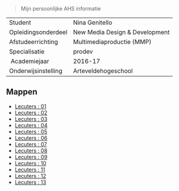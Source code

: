 >Mijn persoonlijke AHS informatie

|                     |                                |
| ------------------- | ------------------------------ |
| Student             | Nina Genitello                 |
| Opleidingsonderdeel | New Media Design & Development |
| Afstudeerrichting   | Multimediaproductie (MMP)      |
| Specialisatie       | prodev                         |
| Academiejaar        | 2016-17                        |
| Onderwijsinstelling | Arteveldehogeschool            |

Mappen
------
- [Lecuters : 01](/lectures/01)
- [Lecuters : 02](/lectures/02)
- [Lecuters : 03](/lectures/03)
- [Lecuters : 04](/lectures/04)
- [Lecuters : 05](/lectures/05)
- [Lecuters : 06](/lectures/06)
- [Lecuters : 07](/lectures/07)
- [Lecuters : 08](/lectures/08)
- [Lecuters : 09](/lectures/09)
- [Lecuters : 10](/lectures/10)
- [Lecuters : 11](/lectures/11)
- [Lecuters : 12](/lectures/12)
- [Lecuters : 13](/lectures/13)
